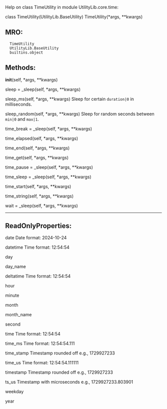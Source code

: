 Help on class TimeUtility in module UtilityLib.core.time:

class TimeUtility(UtilityLib.BaseUtility)
  TimeUtility(*args, **kwargs)

  ## MRO:
      TimeUtility
      UtilityLib.BaseUtility
      builtins.object

  ## Methods:

  __init__(self, *args, **kwargs)

  sleep = _sleep(self, *args, **kwargs)

  sleep_ms(self, *args, **kwargs)
      Sleep for certain `duration|0` in milliseconds.

  sleep_random(self, *args, **kwargs)
      Sleep for random seconds between `min|0` and `max|1`.

  time_break = _sleep(self, *args, **kwargs)

  time_elapsed(self, *args, **kwargs)

  time_end(self, *args, **kwargs)

  time_get(self, *args, **kwargs)

  time_pause = _sleep(self, *args, **kwargs)

  time_sleep = _sleep(self, *args, **kwargs)

  time_start(self, *args, **kwargs)

  time_string(self, *args, **kwargs)

  wait = _sleep(self, *args, **kwargs)

  ----------------------------------------------------------------------
  ## ReadOnlyProperties:

  date
      Date format: 2024-10-24

  datetime
      Time format: 12:54:54

  day

  day_name

  deltatime
      Time format: 12:54:54

  hour

  minute

  month

  month_name

  second

  time
      Time format: 12:54:54

  time_ms
      Time format: 12:54:54.111

  time_stamp
      Timestamp rounded off e.g., 1729927233

  time_us
      Time format: 12:54:54.111111

  timestamp
      Timestamp rounded off e.g., 1729927233

  ts_us
      Timestamp with microseconds e.g., 1729927233.803901

  weekday

  year
